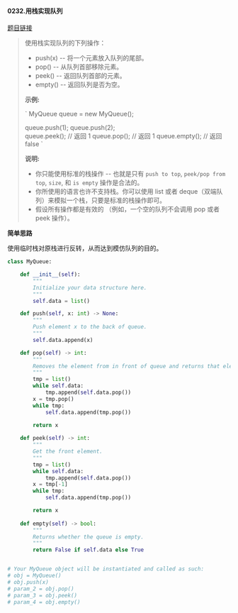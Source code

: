 #### 0232.用栈实现队列

[题目链接](https://leetcode-cn.com/problems/implement-queue-using-stacks)

> 使用栈实现队列的下列操作：
>
> - push(x) -- 将一个元素放入队列的尾部。
> - pop() -- 从队列首部移除元素。
> - peek() -- 返回队列首部的元素。
> - empty() -- 返回队列是否为空。
>
> **示例:**
>
> `
> MyQueue queue = new MyQueue();
> 
> queue.push(1);
> queue.push(2);  
> queue.peek();  // 返回 1
> queue.pop();   // 返回 1
> queue.empty(); // 返回 false
> `
>
> **说明:**
>
> - 你只能使用标准的栈操作 -- 也就是只有 `push to top`, `peek/pop from top`, `size`, 和 `is empty` 操作是合法的。
> - 你所使用的语言也许不支持栈。你可以使用 list 或者 deque（双端队列）来模拟一个栈，只要是标准的栈操作即可。
> - 假设所有操作都是有效的 （例如，一个空的队列不会调用 pop 或者 peek 操作）。

**简单思路**

使用临时栈对原栈进行反转，从而达到模仿队列的目的。

```python
class MyQueue:

    def __init__(self):
        """
        Initialize your data structure here.
        """
        self.data = list()

    def push(self, x: int) -> None:
        """
        Push element x to the back of queue.
        """
        self.data.append(x)

    def pop(self) -> int:
        """
        Removes the element from in front of queue and returns that element.
        """
        tmp = list()
        while self.data:
            tmp.append(self.data.pop())
        x = tmp.pop()
        while tmp:
            self.data.append(tmp.pop())

        return x
    
    def peek(self) -> int:
        """
        Get the front element.
        """
        tmp = list()
        while self.data:
            tmp.append(self.data.pop())
        x = tmp[-1]
        while tmp:
            self.data.append(tmp.pop())

        return x
    
    def empty(self) -> bool:
        """
        Returns whether the queue is empty.
        """
        return False if self.data else True


# Your MyQueue object will be instantiated and called as such:
# obj = MyQueue()
# obj.push(x)
# param_2 = obj.pop()
# param_3 = obj.peek()
# param_4 = obj.empty()
```

